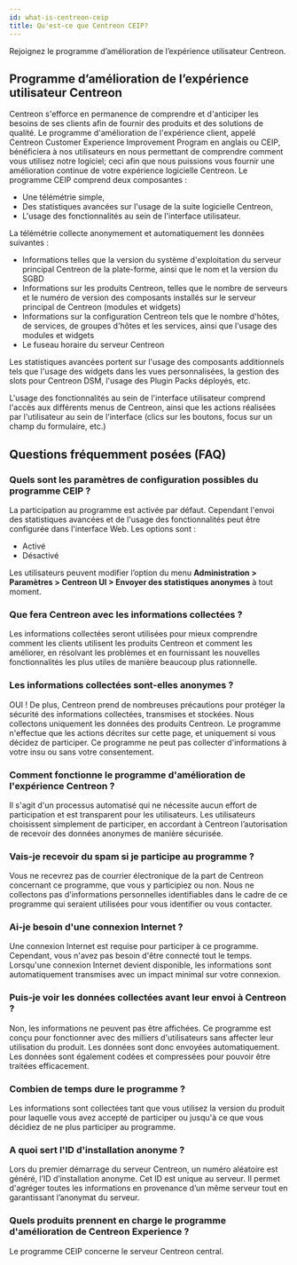 ```yaml
---
id: what-is-centreon-ceip
title: Qu'est-ce que Centreon CEIP?
---
```


Rejoignez le programme d’amélioration de l’expérience utilisateur Centreon.

## Programme d’amélioration de l’expérience utilisateur Centreon

Centreon s'efforce en permanence de comprendre et d'anticiper les besoins de ses
clients afin de fournir des produits et des solutions de qualité. Le programme
d'amélioration de l'expérience client, appelé Centreon Customer Experience
Improvement Program en anglais ou CEIP, bénéficiera à nos utilisateurs en nous
permettant de comprendre comment vous utilisez notre logiciel; ceci afin que
nous puissions vous fournir une amélioration continue de votre expérience
logicielle Centreon. Le programme CEIP comprend deux composantes :

  - Une télémétrie simple,
  - Des statistiques avancées sur l'usage de la suite logicielle Centreon,
  - L'usage des fonctionnalités au sein de l'interface utilisateur.

La télémétrie collecte anonymement et automatiquement les données suivantes :

  - Informations telles que la version du système d'exploitation du serveur
    principal Centreon de la plate-forme, ainsi que le nom et la version du SGBD
  - Informations sur les produits Centreon, telles que le nombre de serveurs et
    le numéro de version des composants installés sur le serveur principal de
    Centreon (modules et widgets)
  - Informations sur la configuration Centreon tels que le nombre d'hôtes, de
    services, de groupes d'hôtes et les services, ainsi que l'usage des modules
    et widgets
  - Le fuseau horaire du serveur Centreon

Les statistiques avancées portent sur l'usage des composants additionnels tels que l'usage des widgets dans les vues
personnalisées, la gestion des slots pour Centreon DSM, l'usage des Plugin Packs déployés, etc.

L'usage des fonctionnalités au sein de l'interface utilisateur comprend l'accès aux différents menus de Centreon, ainsi
que les actions réalisées par l'utilisateur au sein de l'interface (clics sur les boutons, focus sur un champ du
formulaire, etc.)

## Questions fréquemment posées (FAQ)

### Quels sont les paramètres de configuration possibles du programme CEIP ?

La participation au programme est activée par défaut. Cependant l'envoi des statistiques avancées et de l'usage des
fonctionnalités peut être configurée dans l'interface Web. Les options sont :

  - Activé
  - Désactivé

Les utilisateurs peuvent modifier l’option du menu **Administration \>
Paramètres \> Centreon UI \> Envoyer des statistiques anonymes** à tout moment.

### Que fera Centreon avec les informations collectées ?

Les informations collectées seront utilisées pour mieux comprendre comment les
clients utilisent les produits Centreon et comment les améliorer, en résolvant
les problèmes et en fournissant les nouvelles fonctionnalités les plus utiles de
manière beaucoup plus rationnelle.

### Les informations collectées sont-elles anonymes ?

OUI \! De plus, Centreon prend de nombreuses précautions pour protéger la
sécurité des informations collectées, transmises et stockées. Nous collectons
uniquement les données des produits Centreon. Le programme n'effectue que les
actions décrites sur cette page, et uniquement si vous décidez de participer. Ce
programme ne peut pas collecter d'informations à votre insu ou sans votre
consentement.

### Comment fonctionne le programme d'amélioration de l'expérience Centreon ?

Il s'agit d'un processus automatisé qui ne nécessite aucun effort de
participation et est transparent pour les utilisateurs. Les utilisateurs
choisissent simplement de participer, en accordant à Centreon l’autorisation de
recevoir des données anonymes de manière sécurisée.

### Vais-je recevoir du spam si je participe au programme ?

Vous ne recevrez pas de courrier électronique de la part de Centreon concernant
ce programme, que vous y participiez ou non. Nous ne collectons pas
d'informations personnelles identifiables dans le cadre de ce programme qui
seraient utilisées pour vous identifier ou vous contacter.

### Ai-je besoin d'une connexion Internet ?

Une connexion Internet est requise pour participer à ce programme. Cependant,
vous n'avez pas besoin d'être connecté tout le temps. Lorsqu'une connexion
Internet devient disponible, les informations sont automatiquement transmises
avec un impact minimal sur votre connexion.

### Puis-je voir les données collectées avant leur envoi à Centreon ?

Non, les informations ne peuvent pas être affichées. Ce programme est conçu pour
fonctionner avec des milliers d'utilisateurs sans affecter leur utilisation du
produit. Les données sont donc envoyées automatiquement. Les données sont
également codées et compressées pour pouvoir être traitées efficacement.

### Combien de temps dure le programme ?

Les informations sont collectées tant que vous utilisez la version du produit
pour laquelle vous avez accepté de participer ou jusqu'à ce que vous décidiez de
ne plus participer au programme.

### A quoi sert l'ID d'installation anonyme ?

Lors du premier démarrage du serveur Centreon, un numéro aléatoire est généré,
l’ID d’installation anonyme. Cet ID est unique au serveur. Il permet d'agréger
toutes les informations en provenance d’un même serveur tout en garantissant
l’anonymat du serveur.

### Quels produits prennent en charge le programme d'amélioration de Centreon Experience ?

Le programme CEIP concerne le serveur Centreon central.
